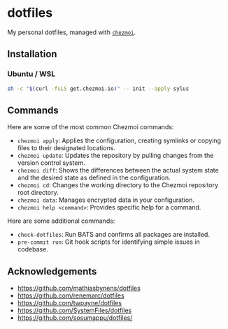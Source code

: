 # dotfiles

My personal dotfiles, managed with [`chezmoi`](https://github.com/twpayne/chezmoi).

## Installation

### Ubuntu / WSL

```sh
sh -c "$(curl -fsLS get.chezmoi.io)" -- init --apply sylus
```

## Commands

Here are some of the most common Chezmoi commands:

- `chezmoi apply`: Applies the configuration, creating symlinks or copying files to their designated locations.
- `chezmoi update`: Updates the repository by pulling changes from the version control system.
- `chezmoi diff`: Shows the differences between the actual system state and the desired state as defined in the configuration.
- `chezmoi cd`: Changes the working directory to the Chezmoi repository root directory.
- `chezmoi data`: Manages encrypted data in your configuration.
- `chezmoi help <command>`: Provides specific help for a command.

Here are some additional commands:

- `check-dotfiles`: Run BATS and confirms all packages are installed.
- `pre-commit run`: Git hook scripts for identifying simple issues in codebase.

## Acknowledgements

- https://github.com/mathiasbynens/dotfiles
- https://github.com/renemarc/dotfiles
- https://github.com/twpayne/dotfiles
- https://github.com/SystemFiles/dotfiles
- https://github.com/sosumappu/dotfiles/

